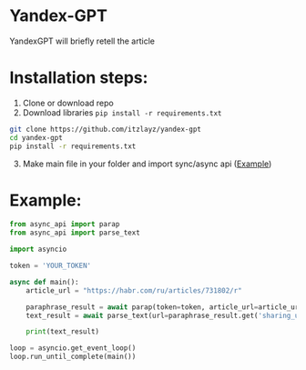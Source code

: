 # Yandex-GPT

YandexGPT will briefly retell the article

# Installation steps:
1. Clone or download repo
2. Download libraries `pip install -r requirements.txt`
```sh
git clone https://github.com/itzlayz/yandex-gpt
cd yandex-gpt
pip install -r requirements.txt
```
3. Make main file in your folder and import sync/async api ([Example](yandex-gpt/README.md#example))

# Example:
```python
from async_api import parap
from async_api import parse_text

import asyncio

token = 'YOUR_TOKEN'

async def main():
    article_url = "https://habr.com/ru/articles/731802/r"

    paraphrase_result = await parap(token=token, article_url=article_url)
    text_result = await parse_text(url=paraphrase_result.get('sharing_url'))

    print(text_result)

loop = asyncio.get_event_loop()
loop.run_until_complete(main())
```
